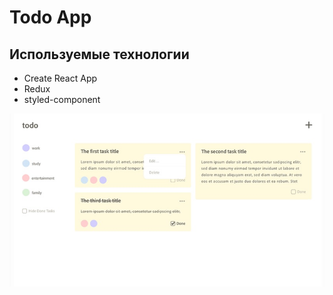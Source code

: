 # Todo App

## Используемые технологии

- Create React App
- Redux
- styled-component

![Image alt](https://github.com/ludaalt/todoapp/raw/main/public/app.jpg)
